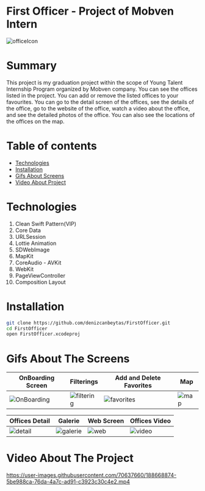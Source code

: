 First Officer - Project of Mobven Intern
=================
![officeIcon](https://user-images.githubusercontent.com/70637660/188676759-8795fc92-2b74-4d20-9746-55ab158a59e8.png)

Summary
=================
This project is my graduation project within the scope of Young Talent Internship Program organized by Mobven company.
You can see the offices listed in the project. You can add or remove the listed offices to your favourites. You can go to the detail screen of the offices, see the details of the office, go to the website of the office, watch a video about the office, and see the detailed photos of the office. You can also see the locations of the offices on the map.

Table of contents
=================

<!--tableOfContetnts-->
   * [Technologies](#technologies)
   * [Installation](#installation)
   * [Gifs About Screens](#gifsaboutscreens)
   * [Video About Project](#videoaboutproject)
<!---->

Technologies
============
1. Clean Swift Pattern(VIP)
2. Core Data
3. URLSession
4. Lottie Animation
5. SDWebImage
6. MapKit
7. CoreAudio - AVKit
8. WebKit
9. PageViewController
10. Composition Layout 


Installation
============
```bash 
git clone https://github.com/denizcanbeytas/FirstOfficer.git
cd FirstOfficer
open FirstOfficer.xcodeproj
```

Gifs About The Screens
===========
| OnBoarding Screen | Filterings | Add and Delete Favorites | Map | 
| ----------- | ------------ |----------- | ------------ |
| ![OnBoarding](https://user-images.githubusercontent.com/70637660/188669197-d5988d89-50d8-4247-9107-66b53c794776.gif)| ![filtering](https://user-images.githubusercontent.com/70637660/188670157-1cd8df0d-3ad3-403f-a5dd-9c66df7005f7.gif)| ![favorites](https://user-images.githubusercontent.com/70637660/188670408-63b1e3df-1aa6-4867-87e2-50d590bf3a1c.gif)| ![map](https://user-images.githubusercontent.com/70637660/188670437-e9df093c-a7e0-413f-ab0b-49c8d5c3973e.gif)| 


| Offices Detail | Galerie | Web Screen | Offices Video | 
| ------------ | ------------ | ------------ | ------------ | 
| ![detail](https://user-images.githubusercontent.com/70637660/188670499-778baaf7-3a4b-4c73-94b6-29f1d98efdd5.gif)| ![galerie](https://user-images.githubusercontent.com/70637660/188670531-33e35f0f-11f3-4e14-ab64-0d4fb40c9481.gif)| ![web](https://user-images.githubusercontent.com/70637660/188670599-d0d90aac-6125-49a7-8ada-8d8185bf43c9.gif) | ![video](https://user-images.githubusercontent.com/70637660/188670624-21e8bdea-1cf3-42bd-ada3-c37344a886e7.gif) | 

Video About The Project
===========
https://user-images.githubusercontent.com/70637660/188668874-5be988ca-76da-4a7c-ad91-c3923c30c4e2.mp4
